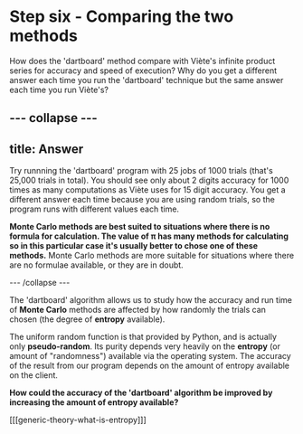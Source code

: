 # Step six - Comparing the two methods


How does the 'dartboard' method compare with Viète's infinite product series for accuracy and speed of execution? Why do you get a different answer each time you run the 'dartboard' technique but the same answer each time you run Viète's?

--- collapse ---
---
title: Answer
---

Try runnning the 'dartboard' program with 25 jobs of 1000 trials (that's 25,000 trials in total). You should see only about 2 digits accuracy for 1000 times as many computations as Viète uses for 15 digit accuracy. You get a different answer each time because you are using random trials, so the program runs with different values each time.

**Monte Carlo methods are best suited to situations where there is no formula for calculation. The value of π has many methods for calculating so in this particular case it's usually better to chose one of these methods.** Monte Carlo methods are more suitable for situations where there are no formulae available, or they are in doubt.

--- /collapse ---

The 'dartboard' algorithm allows us to study how the accuracy and run time of **Monte Carlo** methods are affected by how randomly the trials can chosen (the degree of **entropy** available).

The uniform random function is that provided by Python, and is actually only **pseudo-random**. Its purity depends very heavily on the **entropy** (or amount of "randomness") available via the operating system. The accuracy of the result from our program depends on the amount of entropy available on the client.

**How could the accuracy of the 'dartboard' algorithm be improved by increasing the amount of entropy available?**

[[[generic-theory-what-is-entropy]]]
